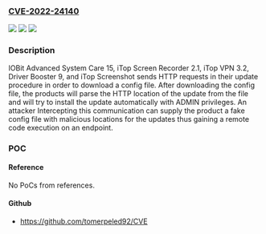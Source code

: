 ### [CVE-2022-24140](https://cve.mitre.org/cgi-bin/cvename.cgi?name=CVE-2022-24140)
![](https://img.shields.io/static/v1?label=Product&message=n%2Fa&color=blue)
![](https://img.shields.io/static/v1?label=Version&message=n%2Fa&color=blue)
![](https://img.shields.io/static/v1?label=Vulnerability&message=n%2Fa&color=brighgreen)

### Description

IOBit Advanced System Care 15, iTop Screen Recorder 2.1, iTop VPN 3.2, Driver Booster 9, and iTop Screenshot sends HTTP requests in their update procedure in order to download a config file. After downloading the config file, the products will parse the HTTP location of the update from the file and will try to install the update automatically with ADMIN privileges. An attacker Intercepting this communication can supply the product a fake config file with malicious locations for the updates thus gaining a remote code execution on an endpoint.

### POC

#### Reference
No PoCs from references.

#### Github
- https://github.com/tomerpeled92/CVE

